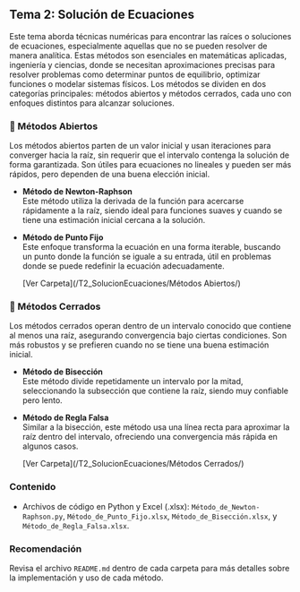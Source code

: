 ## Tema 2: Solución de Ecuaciones

Este tema aborda técnicas numéricas para encontrar las raíces o soluciones de ecuaciones, especialmente aquellas que no se pueden resolver de manera analítica. Estas métodos son esenciales en matemáticas aplicadas, ingeniería y ciencias, donde se necesitan aproximaciones precisas para resolver problemas como determinar puntos de equilibrio, optimizar funciones o modelar sistemas físicos. Los métodos se dividen en dos categorías principales: métodos abiertos y métodos cerrados, cada uno con enfoques distintos para alcanzar soluciones.

### 📂 Métodos Abiertos

Los métodos abiertos parten de un valor inicial y usan iteraciones para converger hacia la raíz, sin requerir que el intervalo contenga la solución de forma garantizada. Son útiles para ecuaciones no lineales y pueden ser más rápidos, pero dependen de una buena elección inicial.

- **Método de Newton-Raphson**  
  Este método utiliza la derivada de la función para acercarse rápidamente a la raíz, siendo ideal para funciones suaves y cuando se tiene una estimación inicial cercana a la solución.

- **Método de Punto Fijo**  
  Este enfoque transforma la ecuación en una forma iterable, buscando un punto donde la función se iguale a su entrada, útil en problemas donde se puede redefinir la ecuación adecuadamente.

  [Ver Carpeta](/T2_SolucionEcuaciones/Métodos Abiertos/)

### 📂 Métodos Cerrados

Los métodos cerrados operan dentro de un intervalo conocido que contiene al menos una raíz, asegurando convergencia bajo ciertas condiciones. Son más robustos y se prefieren cuando no se tiene una buena estimación inicial.

- **Método de Bisección**  
  Este método divide repetidamente un intervalo por la mitad, seleccionando la subsección que contiene la raíz, siendo muy confiable pero lento.

- **Método de Regla Falsa**  
  Similar a la bisección, este método usa una línea recta para aproximar la raíz dentro del intervalo, ofreciendo una convergencia más rápida en algunos casos.

  [Ver Carpeta](/T2_SolucionEcuaciones/Métodos Cerrados/)

### Contenido
- Archivos de código en Python y Excel (.xlsx): `Método_de_Newton-Raphson.py`, `Método_de_Punto_Fijo.xlsx`, `Método_de_Bisección.xlsx`, y `Método_de_Regla_Falsa.xlsx`.

### Recomendación
Revisa el archivo `README.md` dentro de cada carpeta para más detalles sobre la implementación y uso de cada método.
